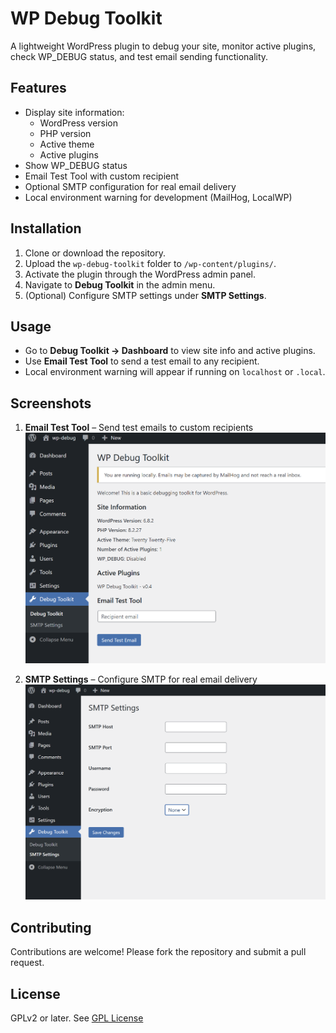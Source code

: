 # WP Debug Toolkit

A lightweight WordPress plugin to debug your site, monitor active plugins, check WP_DEBUG status, and test email sending functionality.

## Features

- Display site information:
  - WordPress version
  - PHP version
  - Active theme
  - Active plugins
- Show WP_DEBUG status
- Email Test Tool with custom recipient
- Optional SMTP configuration for real email delivery
- Local environment warning for development (MailHog, LocalWP)

## Installation

1. Clone or download the repository.
2. Upload the `wp-debug-toolkit` folder to `/wp-content/plugins/`.
3. Activate the plugin through the WordPress admin panel.
4. Navigate to **Debug Toolkit** in the admin menu.
5. (Optional) Configure SMTP settings under **SMTP Settings**.

## Usage

- Go to **Debug Toolkit → Dashboard** to view site info and active plugins.
- Use **Email Test Tool** to send a test email to any recipient.
- Local environment warning will appear if running on `localhost` or `.local`.

## Screenshots

1. **Email Test Tool** – Send test emails to custom recipients  
   ![Email Tool](screenshots/Screenshot-2.png)

2. **SMTP Settings** – Configure SMTP for real email delivery  
   ![SMTP Settings](screenshots/Screenshot-1.png)

## Contributing

Contributions are welcome! Please fork the repository and submit a pull request.

## License

GPLv2 or later. See [GPL License](https://www.gnu.org/licenses/gpl-2.0.html)
